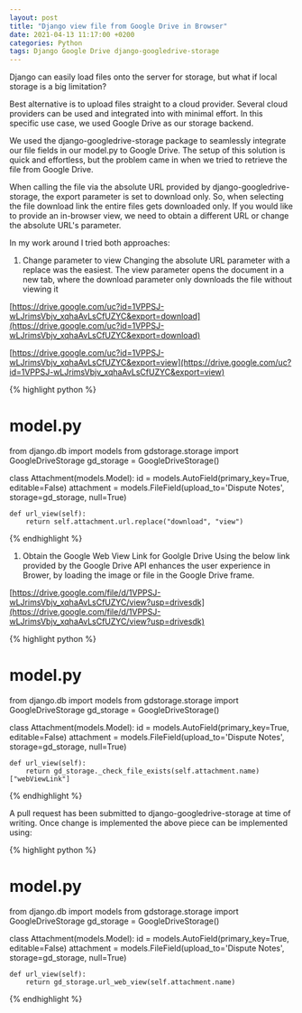 ```yaml
---
layout: post
title: "Django view file from Google Drive in Browser"
date: 2021-04-13 11:17:00 +0200
categories: Python
tags: Django Google Drive django-googledrive-storage
---
```

Django can easily load files onto the server for storage, but what if local storage is a big limitation?

Best alternative is to upload files straight to a cloud provider. Several cloud providers can be used and integrated into with minimal effort. In this specific use case, we used Google Drive as our storage backend.

We used the django-googledrive-storage package to seamlessly integrate our file fields in our model.py to Google Drive. The setup of this solution is quick and effortless, but the problem came in when we tried to retrieve the file from Google Drive.

When calling the file via the absolute URL provided by django-googledrive-storage, the export parameter is set to download only. So, when selecting the file download link the entire files gets downloaded only. If you would like to provide an in-browser view, we need to obtain a different URL or change the absolute URL's parameter.

In my work around I tried both approaches:

1. Change parameter to view
Changing the absolute URL parameter with a replace was the easiest. The view parameter opens the document in a new tab, where the download parameter only downloads the file without viewing it

[https://drive.google.com/uc?id=1VPPSJ-wLJrimsVbjv_xqhaAvLsCfUZYC&export=download](https://drive.google.com/uc?id=1VPPSJ-wLJrimsVbjv_xqhaAvLsCfUZYC&export=download)

[https://drive.google.com/uc?id=1VPPSJ-wLJrimsVbjv_xqhaAvLsCfUZYC&export=view](https://drive.google.com/uc?id=1VPPSJ-wLJrimsVbjv_xqhaAvLsCfUZYC&export=view)

{% highlight python %}
# model.py
from django.db import models
from gdstorage.storage import GoogleDriveStorage
gd_storage = GoogleDriveStorage()

class Attachment(models.Model):
    id = models.AutoField(primary_key=True, editable=False)
    attachment = models.FileField(upload_to='Dispute Notes', storage=gd_storage, null=True)
	
    def url_view(self):
        return self.attachment.url.replace("download", "view")
{% endhighlight %}

1. Obtain the Google Web View Link for Goolgle Drive
Using the below link provided by the Google Drive API enhances the user experience in Brower, by loading the image or file in the Google Drive frame.

[https://drive.google.com/file/d/1VPPSJ-wLJrimsVbjv_xqhaAvLsCfUZYC/view?usp=drivesdk](https://drive.google.com/file/d/1VPPSJ-wLJrimsVbjv_xqhaAvLsCfUZYC/view?usp=drivesdk)



{% highlight python %}
# model.py
from django.db import models
from gdstorage.storage import GoogleDriveStorage
gd_storage = GoogleDriveStorage()

class Attachment(models.Model):
    id = models.AutoField(primary_key=True, editable=False)
    attachment = models.FileField(upload_to='Dispute Notes', storage=gd_storage, null=True)
	
    def url_view(self):
        return gd_storage._check_file_exists(self.attachment.name)["webViewLink"]
{% endhighlight %}

A pull request has been submitted to django-googledrive-storage at time of writing. Once change is implemented the above piece can be implemented using:

{% highlight python %}
# model.py
from django.db import models
from gdstorage.storage import GoogleDriveStorage
gd_storage = GoogleDriveStorage()

class Attachment(models.Model):
    id = models.AutoField(primary_key=True, editable=False)
    attachment = models.FileField(upload_to='Dispute Notes', storage=gd_storage, null=True)
	
    def url_view(self):
        return gd_storage.url_web_view(self.attachment.name)
{% endhighlight %}